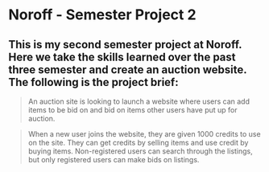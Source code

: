 # Noroff - Semester Project 2

## This is my second semester project at Noroff. Here we take the skills learned over the past three semester and create an auction website. The following is the project brief:

> An auction site is looking to launch a website where users can add items to be bid on and bid on items other users have put up for auction.

> When a new user joins the website, they are given 1000 credits to use on the site. They can get credits by selling items and use credit by buying items. Non-registered users can search through the listings, but only registered users can make bids on listings.
